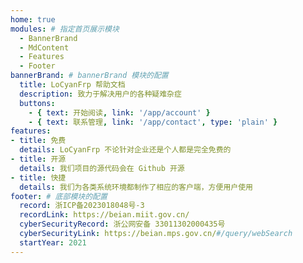 ```yaml
---
home: true
modules: # 指定首页展示模块
  - BannerBrand
  - MdContent
  - Features
  - Footer
bannerBrand: # bannerBrand 模块的配置
  title: LoCyanFrp 帮助文档
  description: 致力于解决用户的各种疑难杂症
  buttons:
    - { text: 开始阅读, link: '/app/account' }
    - { text: 联系管理, link: '/app/contact', type: 'plain' }
features:
- title: 免费
  details: LoCyanFrp 不论针对企业还是个人都是完全免费的
- title: 开源
  details: 我们项目的源代码会在 Github 开源
- title: 快捷
  details: 我们为各类系统环境都制作了相应的客户端，方便用户使用
footer: # 底部模块的配置
  record: 浙ICP备2023018048号-3
  recordLink: https://beian.miit.gov.cn/
  cyberSecurityRecord: 浙公网安备 33011302000435号
  cyberSecurityLink: https://beian.mps.gov.cn/#/query/webSearch
  startYear: 2021
---
```

